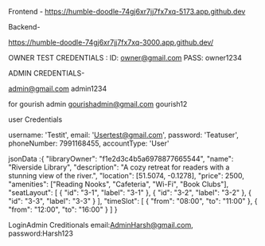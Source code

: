 Frontend -
https://humble-doodle-74gj6xr7jj7fx7xq-5173.app.github.dev

Backend-

https://humble-doodle-74gj6xr7jj7fx7xq-3000.app.github.dev/

OWNER TEST CREDENTIALS :
ID: owner@gmail.com
PASS: owner1234

ADMIN CREDENTIALS-

admin@gmail.com
admin1234

for gourish admin
gourishadmin@gmail.com
gourish12

user Credentials

username: 'Testit',
email: 'Usertest@gmail.com',
password: 'Teatuser',
phoneNumber: 7991168455,
accountType: 'User'

jsonData :{
"libraryOwner": "f1e2d3c4b5a6978877665544",
"name": "Riverside Library",
"description": "A cozy retreat for readers with a stunning view of the river.",
"location": [51.5074, -0.1278],
"price": 2500,
"amenities": ["Reading Nooks", "Cafeteria", "Wi-Fi", "Book Clubs"],
"seatLayout": [
{
"id": "3-1",
"label": "3-1"
},
{
"id": "3-2",
"label": "3-2"
},
{
"id": "3-3",
"label": "3-3"
}
],
"timeSlot": [
{
"from": "08:00",
"to": "11:00"
},
{
"from": "12:00",
"to": "16:00"
}
]
}

LoginAdmin Creditionals
email:AdminHarsh@gmail.com,
password:Harsh123

 